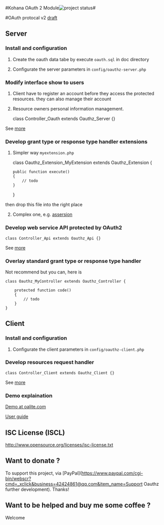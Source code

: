#Kohana OAuth 2 Module![project status](http://stillmaintained.com/Yahasana/kohana-oauthy.png)#

#OAuth protocal v2 [draft](http://tools.ietf.org/wg/oauth/)

## Server ##

### Install and configuration ###

 1) Create the oauth data tabe by execute `oauth.sql` in doc directory

 2) Configurate the server parameters in `config/oauthz-server.php`

### Modify interface show to users ###

 1) Client have to register an account before they access the protected resources. they can also manage their account

 2) Resource owners personal information management.

    class Controller_Oauth extends Oauthz_Server {}

 See [more](/Yahasana/kohana-Oauthy/blob/master/guide/oauthz/server.md)

### Develop grant type or response type handler extensions ###

 1) Simpler way `myextension.php`

    class Oauthz_Extension_MyExtension extends Oauthz_Extension {

        public function execute()
        {
            // todo
        }
    }

  then drop this file into the right place

 2) Complex one, e.g. [assersion](/Yahasana/kohana-Oauthy/blob/master/classes/oauthz/extension/assersion.php)

### Develop web service API protected by OAuth2 ###

    class Controller_Api extends Oauthz_Api {}

 See [more](/Yahasana/kohana-Oauthy/blob/master/guide/oauthz/api.md)

### Overlay standard grant type or response type handler ###

 Not recommend but you can, here is

    class Oauthz_MyController extends Oauthz_Controller {
    
        protected function code()
        {
            // todo
        }
    }

## Client ##

### Install and configuration ###

 1) Configurate the client parameters in `config/oauthz-client.php`

### Develop resources request handler ###

    class Controller_Client extends Oauthz_Client {}

 See [more](/Yahasana/kohana-Oauthy/blob/master/guide/oauthz/client.md)

### Demo explaination ###

[Demo at oalite.com](http://oalite.com/oauth)

[User guide](/Yahasana/kohana-Oauthy/blob/master/guide/oauthz/demo.md)

## ISC License (ISCL) ##

http://www.opensource.org/licenses/isc-license.txt

## Want to donate ? ##

To support this project, via [PayPal](https://www.paypal.com/cgi-bin/webscr?cmd=_xclick&business=42424861@qq.com&item_name=Support Oauthz further development). Thanks!

## Want to be helped and buy me some coffee ? ##

Welcome
